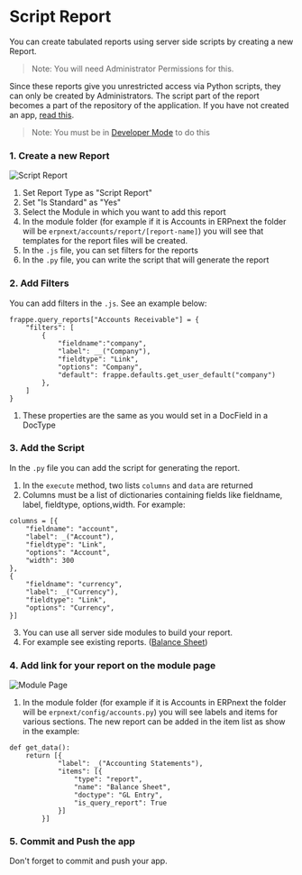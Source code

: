 <!-- add-breadcrumbs -->
# Script Report

You can create tabulated reports using server side scripts by creating a new Report.

> Note: You will need Administrator Permissions for this.

Since these reports give you unrestricted access via Python scripts, they can only be created by Administrators. The script part of the report becomes a part of the repository of the application. If you have not created an app, [read this](https://frappe.io/docs/user/en/guides/app-development/).

> Note: You must be in [Developer Mode](https://frappe.io/docs/user/en/guides/app-development/how-enable-developer-mode-in-frappe) to do this

### 1. Create a new Report

<img class="screenshot" alt="Script Report" src="/docs/assets/img/script-report.png">

1. Set Report Type as "Script Report"
1. Set "Is Standard" as "Yes"
1. Select the Module in which you want to add this report
1. In the module folder (for example if it is Accounts in ERPnext the folder will be `erpnext/accounts/report/[report-name]`) you will see that templates for the report files will be created.
1. In the `.js` file, you can set filters for the reports
1. In the `.py` file, you can write the script that will generate the report

### 2. Add Filters

You can add filters in the `.js`. See an example below:

	frappe.query_reports["Accounts Receivable"] = {
		"filters": [
			{
				"fieldname":"company",
				"label": __("Company"),
				"fieldtype": "Link",
				"options": "Company",
				"default": frappe.defaults.get_user_default("company")
			},
		]
	}

1. These properties are the same as you would set in a DocField in a DocType

### 3. Add the Script

In the `.py` file you can add the script for generating the report.

1. In the `execute` method, two lists `columns` and `data` are returned
2. Columns must be a list of dictionaries containing fields like fieldname, label, fieldtype, options,width. For example:

```
columns = [{
	"fieldname": "account",
	"label": _("Account"),
	"fieldtype": "Link",
	"options": "Account",
	"width": 300
},
{
	"fieldname": "currency",
	"label": _("Currency"),
	"fieldtype": "Link",
	"options": "Currency",
}]
```

3. You can use all server side modules to build your report.
4. For example see existing reports. ([Balance Sheet](https://github.com/frappe/erpnext/blob/develop/erpnext/accounts/report/balance_sheet/balance_sheet.py))

### 4. Add link for your report on the module page 

<img class="screenshot" alt="Module Page" src="/docs/assets/img/script-report-1.png">

1. In the module folder (for example if it is Accounts in ERPnext the folder will be `erpnext/config/accounts.py`) you will see labels and items for various sections. The new report can be added in the item list as show in the example:

```
def get_data():
	return [{
			"label": _("Accounting Statements"),
			"items": [{
				"type": "report",
				"name": "Balance Sheet",
				"doctype": "GL Entry",
				"is_query_report": True
			}]
		}]
```

### 5. Commit and Push the app

Don't forget to commit and push your app.

